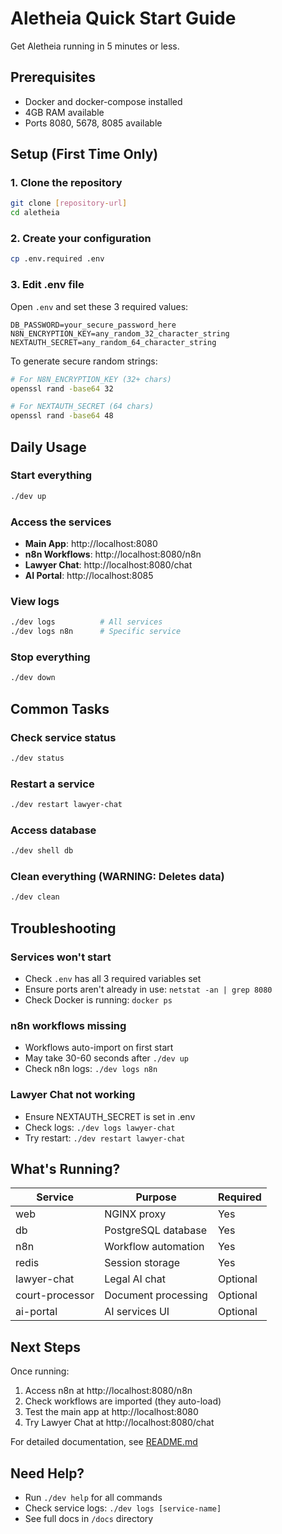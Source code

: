 # Aletheia Quick Start Guide

Get Aletheia running in 5 minutes or less.

## Prerequisites

- Docker and docker-compose installed
- 4GB RAM available
- Ports 8080, 5678, 8085 available

## Setup (First Time Only)

### 1. Clone the repository
```bash
git clone [repository-url]
cd aletheia
```

### 2. Create your configuration
```bash
cp .env.required .env
```

### 3. Edit .env file
Open `.env` and set these 3 required values:
```env
DB_PASSWORD=your_secure_password_here
N8N_ENCRYPTION_KEY=any_random_32_character_string
NEXTAUTH_SECRET=any_random_64_character_string
```

To generate secure random strings:
```bash
# For N8N_ENCRYPTION_KEY (32+ chars)
openssl rand -base64 32

# For NEXTAUTH_SECRET (64 chars)
openssl rand -base64 48
```

## Daily Usage

### Start everything
```bash
./dev up
```

### Access the services
- **Main App**: http://localhost:8080
- **n8n Workflows**: http://localhost:8080/n8n
- **Lawyer Chat**: http://localhost:8080/chat
- **AI Portal**: http://localhost:8085

### View logs
```bash
./dev logs          # All services
./dev logs n8n      # Specific service
```

### Stop everything
```bash
./dev down
```

## Common Tasks

### Check service status
```bash
./dev status
```

### Restart a service
```bash
./dev restart lawyer-chat
```

### Access database
```bash
./dev shell db
```

### Clean everything (WARNING: Deletes data)
```bash
./dev clean
```

## Troubleshooting

### Services won't start
- Check `.env` has all 3 required variables set
- Ensure ports aren't already in use: `netstat -an | grep 8080`
- Check Docker is running: `docker ps`

### n8n workflows missing
- Workflows auto-import on first start
- May take 30-60 seconds after `./dev up`
- Check n8n logs: `./dev logs n8n`

### Lawyer Chat not working
- Ensure NEXTAUTH_SECRET is set in .env
- Check logs: `./dev logs lawyer-chat`
- Try restart: `./dev restart lawyer-chat`

## What's Running?

| Service | Purpose | Required |
|---------|---------|----------|
| web | NGINX proxy | Yes |
| db | PostgreSQL database | Yes |
| n8n | Workflow automation | Yes |
| redis | Session storage | Yes |
| lawyer-chat | Legal AI chat | Optional |
| court-processor | Document processing | Optional |
| ai-portal | AI services UI | Optional |

## Next Steps

Once running:
1. Access n8n at http://localhost:8080/n8n
2. Check workflows are imported (they auto-load)
3. Test the main app at http://localhost:8080
4. Try Lawyer Chat at http://localhost:8080/chat

For detailed documentation, see [README.md](README.md)

## Need Help?

- Run `./dev help` for all commands
- Check service logs: `./dev logs [service-name]`
- See full docs in `/docs` directory
